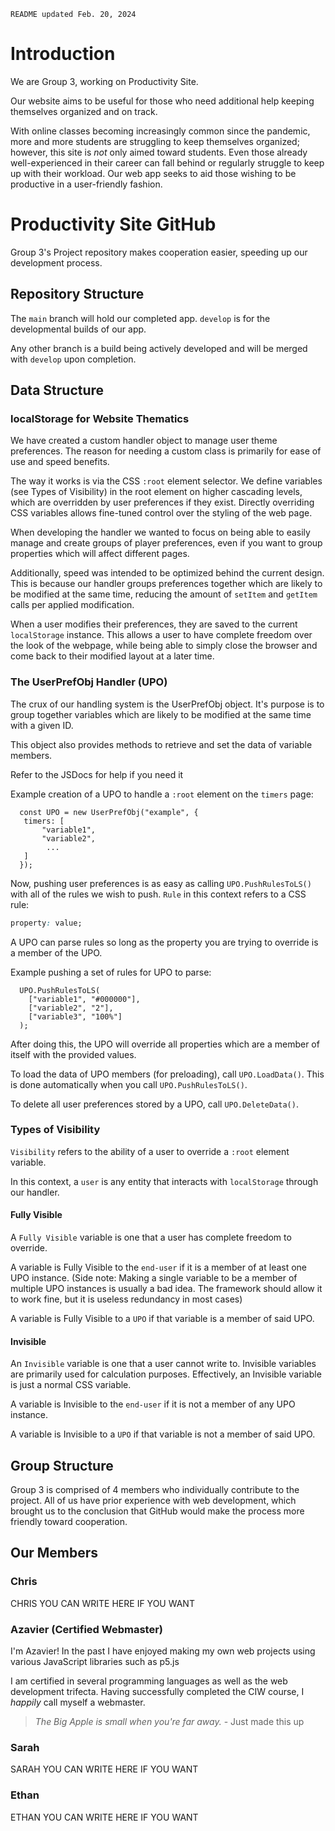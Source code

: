 `README updated Feb. 20, 2024`
# Introduction
We are Group 3, working on Productivity Site.

Our website aims to be useful for those who need additional help keeping themselves organized and on track. 

With online classes becoming increasingly common since the pandemic, more and more students are struggling to keep themselves organized; however, this site is _not_ only aimed toward students. Even those already well-experienced in their career can fall behind or regularly struggle to keep up with their workload. 
Our web app seeks to aid those wishing to be productive in a user-friendly fashion.

# Productivity Site GitHub
Group 3's Project repository makes cooperation easier, speeding up our development process.

## Repository Structure
The `main` branch will hold our completed app. 
`develop` is for the developmental builds of our app.

Any other branch is a build being actively developed and will be merged with `develop` upon completion.

## Data Structure
### localStorage for Website Thematics
We have created a custom handler object to manage user theme preferences.
The reason for needing a custom class is primarily for ease of use and speed benefits.

The way it works is via the CSS `:root` element selector.
We define variables (see Types of Visibility) in the root element on higher cascading levels, which are overridden by user preferences if they exist.
Directly overriding CSS variables allows fine-tuned control over the styling of the web page.

When developing the handler we wanted to focus on being able to easily manage and create groups of player preferences, even if you want to group properties which will affect different pages.

Additionally, speed was intended to be optimized behind the current design.
This is because our handler groups preferences together which are likely to be modified at the same time, reducing the amount of `setItem` and `getItem` calls per applied modification.

When a user modifies their preferences, they are saved to the current `localStorage` instance.
This allows a user to have complete freedom over the look of the webpage, while being able to simply close the browser and come back to their modified layout at a later time.

### The UserPrefObj Handler (UPO)
The crux of our handling system is the UserPrefObj object.
It's purpose is to group together variables which are likely to be modified at the same time with a given ID.

This object also provides methods to retrieve and set the data of variable members.

Refer to the JSDocs for help if you need it

Example creation of a UPO to handle a `:root` element on the `timers` page:
```JS
  const UPO = new UserPrefObj("example", {
   timers: [
       "variable1",
       "variable2",
        ...
   ]
  });
```

Now, pushing user preferences is as easy as calling `UPO.PushRulesToLS()` with all of the rules we wish to push. `Rule` in this context refers to a CSS rule:
```CSS
property: value;
```

A UPO can parse rules so long as the property you are trying to override is a member of the UPO.

Example pushing a set of rules for UPO to parse:
```JS
  UPO.PushRulesToLS(
    ["variable1", "#000000"],
    ["variable2", "2"],
    ["variable3", "100%"]
  );
```

After doing this, the UPO will override all properties which are a member of itself with the provided values. 

To load the data of UPO members (for preloading), call `UPO.LoadData()`. This is done automatically when you call `UPO.PushRulesToLS()`.

To delete all user preferences stored by a UPO, call `UPO.DeleteData()`.

### Types of Visibility
`Visibility` refers to the ability of a user to override a `:root` element variable.

In this context, a `user` is any entity that interacts with `localStorage` through our handler.

#### Fully Visible
A `Fully Visible` variable is one that a user has complete freedom to override.

A variable is Fully Visible to the `end-user` if it is a member of at least one UPO instance.
(Side note: Making a single variable to be a member of multiple UPO instances is usually a bad idea.
            The framework should allow it to work fine, but it is useless redundancy in most cases)

A variable is Fully Visible to a `UPO` if that variable is a member of said UPO.

#### Invisible
An `Invisible` variable is one that a user cannot write to. Invisible variables are primarily used for
calculation purposes. Effectively, an Invisible variable is just a normal CSS variable.

A variable is Invisible to the `end-user` if it is not a member of any UPO instance.

A variable is Invisible to a `UPO` if that variable is not a member of said UPO.

## Group Structure
Group 3 is comprised of 4 members who individually contribute to the project. All of us have prior experience with web development, which brought us to the conclusion that GitHub would make the process more friendly toward cooperation.

## Our Members
### Chris
CHRIS YOU CAN WRITE HERE IF YOU WANT

### Azavier (Certified Webmaster)
I'm Azavier! In the past I have enjoyed making my own web projects using various JavaScript libraries such as p5.js

I am certified in several programming languages as well as the web development trifecta. Having successfully completed the CIW course, I _happily_ call myself a webmaster.
>_The Big Apple is small when you're far away._ - Just made this up

### Sarah
SARAH YOU CAN WRITE HERE IF YOU WANT

### Ethan
ETHAN YOU CAN WRITE HERE IF YOU WANT
